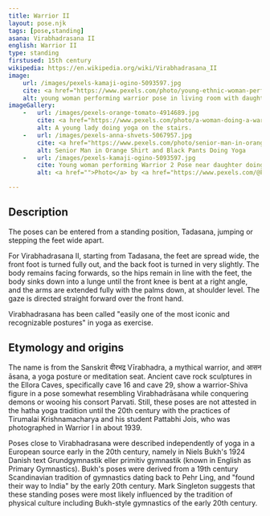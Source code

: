 ```yaml
---
title: Warrior II
layout: pose.njk
tags: [pose,standing]
asana: Virabhadrasana II
english: Warrior II
type: standing
firstused: 15th century
wikipedia: https://en.wikipedia.org/wiki/Virabhadrasana_II
image:
    url: /images/pexels-kamaji-ogino-5093597.jpg
    cite: <a href="https://www.pexels.com/photo/young-ethnic-woman-performing-warrior-pose-near-daughter-doing-split-5093597/ by <a href="https://www.pexels.com/@kamaji-ogino">Kamaji Ogino</a> from <a href="https://www.pexels.com/">Pexels</a>
    alt: young woman performing warrior pose in living room with daughter nearby doing splits
imageGallery:
    -   url: /images/pexels-orange-tomato-4914689.jpg
        cite: <a href="https://www.pexels.com/photo/a-woman-doing-a-warrior-pose-on-the-stairs-4914689/">Photo</a> by <a href="https://www.pexels.com/@orange-tomato-2779185">Orange Tomato</a> from Pexels
        alt: A young lady doing yoga on the stairs.
    -   url: /images/pexels-anna-shvets-5067957.jpg
        cite: <a href="https://www.pexels.com/photo/senior-man-in-orange-shirt-and-black-pants-doing-yoga-5067957/">Photo</a> by <a href="https://www.pexels.com/@shvetsa?utm_content=attributionCopyText&utm_medium=referral&utm_source=pexels">Anna Shvets</a> from Pexels
        alt: Senior Man in Orange Shirt and Black Pants Doing Yoga
    -   url: /images/pexels-kamaji-ogino-5093597.jpg
        cite: Young woman performing Warrior 2 Pose near daughter doing split
        alt: <a href="">Photo</a> by <a href="https://www.pexels.com/@kamaji-ogino?utm_content=attributionCopyText&utm_medium=referral&utm_source=pexels">Kamaji Ogino</a> from Pexels

---
```

## Description
The poses can be entered from a standing position, Tadasana, jumping or stepping the feet wide apart. 

For Virabhadrasana II, starting from Tadasana, the feet are spread wide, the front foot is turned fully out, and the back foot is turned in very slightly. The body remains facing forwards, so the hips remain in line with the feet, the body sinks down into a lunge until the front knee is bent at a right angle, and the arms are extended fully with the palms down, at shoulder level. The gaze is directed straight forward over the front hand.

Virabhadrasana has been called "easily one of the most iconic and recognizable postures" in yoga as exercise.


## Etymology and origins
The name is from the Sanskrit वीरभद्र Vīrabhadra, a mythical warrior, and आसन āsana, a yoga posture or meditation seat. Ancient cave rock sculptures in the Ellora Caves, specifically cave 16 and cave 29, show a warrior-Shiva figure in a pose somewhat resembling Virabhadrāsana while conquering demons or wooing his consort Parvati. Still, these poses are not attested in the hatha yoga tradition until the 20th century with the practices of Tirumalai Krishnamacharya and his student Pattabhi Jois, who was photographed in Warrior I in about 1939.

Poses close to Virabhadrasana were described independently of yoga in a European source early in the 20th century, namely in Niels Bukh's 1924 Danish text Grundgymnastik eller primitiv gymnastik (known in English as Primary Gymnastics). Bukh's poses were derived from a 19th century Scandinavian tradition of gymnastics dating back to Pehr Ling, and "found their way to India" by the early 20th century. Mark Singleton suggests that these standing poses were most likely influenced by the tradition of physical culture including Bukh-style gymnastics of the early 20th century.

